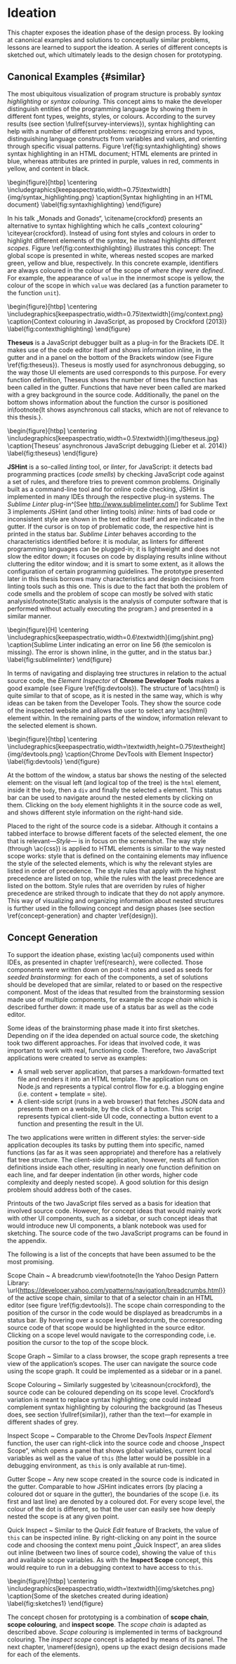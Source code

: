 # Ideation

This chapter exposes the ideation phase of the design process. By looking at canonical examples and solutions to conceptually similar problems, lessons are learned to support the ideation. A series of different concepts is sketched out, which ultimately leads to the design chosen for prototyping.

## Canonical Examples {#similar}

The most ubiquitous visualization of program structure is probably *syntax highlighting* or *syntax colouring*. This concept aims to make the developer distinguish entities of the programming language by showing them in different font types, weights, styles, or colours. According to the survey results (see section \fullref{survey-interviews}), syntax highlighting can help with a number of different problems: recognizing errors and typos, distinguishing language constructs from variables and values, and orienting through specific visual patterns. Figure \ref{fig:syntaxhighlighting} shows syntax highlighting in an HTML document; HTML elements are printed in blue, whereas attributes are printed in purple, values in red, comments in yellow, and content in black.

\begin{figure}[htbp]
\centering
\includegraphics[keepaspectratio,width=0.75\textwidth]{img/syntax_highlighting.png}
\caption{Syntax highlighting in an HTML document}
\label{fig:syntaxhighlighting}
\end{figure}

In his talk „Monads and Gonads“, \citename{crockford} presents an alternative to syntax highlighting which he calls „context colouring“ \citeyear{crockford}. Instead of using font styles and colours in order to highlight different elements of the *syntax*, he instead highlights different *scopes*. Figure \ref{fig:contexthighlighting} illustrates this concept: The global scope is presented in white, whereas nested scopes are marked green, yellow and blue, respectively. In this concrete example, identifiers are always coloured in the colour of the scope of *where they were defined*. For example, the appearance of `value` in the innermost scope is yellow, the colour of the scope in which `value` was declared (as a function parameter to the function `unit`).

\begin{figure}[htbp]
\centering
\includegraphics[keepaspectratio,width=0.75\textwidth]{img/context.png}
\caption{Context colouring in JavaScript, as proposed by Crockford (2013)}
\label{fig:contexthighlighting}
\end{figure}

**Theseus** is a JavaScript debugger built as a plug-in for the Brackets IDE. It makes use of the code editor itself and shows information inline, in the gutter and in a panel on the bottom of the Brackets window (see Figure \ref{fig:theseus}). Theseus is mostly used for asynchronous debugging, so the way those UI elements are used corresponds to this purpose. For every function definition, Theseus shows the number of times   the function has been called in the gutter. Functions that have never been called are marked with a grey background in the source code. Additionally, the panel on the bottom shows information about the function the cursor is positioned in\footnote{It shows asynchronous call stacks, which are not of relevance to this thesis.}.

\begin{figure}[htbp]
\centering
\includegraphics[keepaspectratio,width=0.5\textwidth]{img/theseus.jpg}
\caption{Theseus’ asynchronous JavaScript debugging (Lieber et al. 2014)}
\label{fig:theseus}
\end{figure}


**JSHint** is a so-called *linting* tool, or *linter*, for JavaScript: it detects bad programming practices (*code smells*) by checking JavaScript code against a set of rules, and therefore tries to prevent common problems. Originally built as a command-line tool and for online code checking, JSHint is implemented in many IDEs through the respective plug-in systems. The *Sublime Linter* plug-in^[See <http://www.sublimelinter.com/>] for Sublime Text 3 implements JSHint (and other linting tools) *inline*: hints of bad code or inconsistent style are shown in the text editor itself and are indicated in the gutter. If the cursor is on top of problematic code, the respective hint is printed in the status bar. *Sublime Linter* behaves according to the characteristics identified before: it is modular, as linters for different programming languages can be plugged-in; it is lightweight and does not slow the editor down; it focuses on code by displaying results inline without cluttering the editor window; and it is smart to some extent, as it allows the configuration of certain programming guidelines. The prototype presented later in this thesis borrows many characteristics and design decisions from linting tools such as this one. This is due to the fact that both the problem of code smells and the problem of scope can mostly be solved with static analysis\footnote{Static analysis is the analysis of computer software that is performed without actually executing the program.} and presented in a similar manner.

\begin{figure}[H]
\centering
\includegraphics[keepaspectratio,width=0.6\textwidth]{img/jshint.png}
\caption{Sublime Linter indicating an error on line 56 (the semicolon is missing). The error is shown inline, in the gutter, and in the status bar.}
\label{fig:sublimelinter}
\end{figure}

In terms of navigating and displaying tree structures in relation to the actual source code, the *Element Inspector* of **Chrome Developer Tools** makes a good example (see Figure \ref{fig:devtools}). The structure of \acs{html} is quite similar to that of scope, as it is nested in the same way, which is why ideas can be taken from the Developer Tools. They show the source code of the inspected website and allows the user to select any \acs{html} element within. In the remaining parts of the window, information relevant to the selected element is shown.

\begin{figure}[htbp]
\centering
\includegraphics[keepaspectratio,width=\textwidth,height=0.75\textheight]{img/devtools.png}
\caption{Chrome DevTools with Element Inspector}
\label{fig:devtools}
\end{figure}

At the bottom of the window, a status bar shows the nesting of the selected element: on the visual left (and logical top of the tree) is the `html` element, inside it the `body`, then a `div` and finally the selected `a` element. This status bar can be used to navigate around the nested elements by clicking on them. Clicking on the `body` element highlights it in the source code as well, and shows different style information on the right-hand side.

Placed to the right of the source code is a sidebar. Although it contains a tabbed interface to browse different facets of the selected element, the one that is relevant—*Style*— is in focus on the screenshot. The way style (through \ac{css}) is applied to HTML elements is similar to the way nested scope works: style that is defined on the containing elements may influence the style of the selected elements, which is why the relevant styles are listed in order of precedence. The style rules that apply with the highest precedence are listed on top, while the rules with the least precedence are listed on the bottom. Style rules that are overriden by rules of higher precedence are striked through to indicate that they do not apply anymore. This way of visualizing and organizing information about nested structures is further used in the following concept and design phases (see section \ref{concept-generation} and chapter \ref{design}).

<!-- In **Learnable Programming**, \citename{victor} argues that programming environments should make meaning transparent \citeyear{victor}. -->

## Concept Generation

To support the ideation phase, existing \ac{ui} components used within IDEs, as presented in chapter \ref{research}, were collected. Those components were written down on post-it notes and used as seeds for *seeded brainstorming*: for each of the components, a set of solutions should be developed that are similar, related to or based on the respective component. Most of the ideas that resulted from the brainstorming session made use of multiple components, for example the *scope chain* which is described further down: it made use of a status bar as well as the code editor.

Some ideas of the brainstorming phase made it into first sketches. Depending on if the idea depended on actual source code, the sketching took two different approaches. For ideas that involved code, it was important to work with real, functioning code. Therefore, two JavaScript applications were created to serve as examples:

* A small web server application, that parses a markdown-formatted text file and renders it into an HTML template. The application runs on Node.js and represents a typical control flow for e.g. a blogging engine (i.e. content + template = site).
* A client-side script (runs in a web browser) that fetches JSON data and presents them on a website, by the click of a button. This script represents typical client-side UI code, connecting a button event to a function and presenting the result in the UI.

The two applications were written in different styles: the server-side application decouples its tasks by putting them into specific, named functions (as far as it was seen appropriate) and therefore has a relatively flat tree structure. The client-side application, however, nests all function definitions inside each other, resulting in nearly one function definition on each line, and far deeper indentation (in other words, higher code complexity and deeply nested scope). A good solution for this design problem should address both of the cases.

Printouts of the two JavaScript files served as a basis for ideation that involved source code. However, for concept ideas that would mainly work with other UI components, such as a sidebar, or such concept ideas that would introduce new UI components, a blank notebook was used for sketching. The source code of the two JavaScript programs can be found in the appendix.

The following is a list of the concepts that have been assumed to be the most promising.

Scope Chain
  ~ A breadcrumb view\footnote{In the Yahoo Design Pattern Library: \url{https://developer.yahoo.com/ypatterns/navigation/breadcrumbs.html}} of the active scope chain, similar to that of a selector chain in an HTML editor (see figure \ref{fig:devtools}). The scope chain corresponding to the position of the cursor in the code would be displayed as breadcrumbs in a status bar. By hovering over a scope level breadcrumb, the corresponding source code of that scope would be highlighted in the source editor. Clicking on a scope level would navigate to the corresponding code, i.e. position the cursor to the top of the scope block.

Scope Graph
  ~ Similar to a class browser, the scope graph represents a tree view of the application’s scopes. The user can navigate the source code using the scope graph. It could be implemented as a sidebar or in a panel.

Scope Colouring
  ~ Similarly suggested by \citeasnoun{crockford}, the source code can be coloured depending on its scope level. Crockford’s variation is meant to replace syntax highlighting; one could instead complement syntax highlighting by colouring the background (as Theseus does, see section \fullref{similar}), rather than the text—for example in different shades of grey.

Inspect Scope
  ~ Comparable to the Chrome DevTools *Inspect Element* function, the user can right-click into the source code and choose „Inspect Scope“, which opens a panel that shows global variables, current local variables as well as the value of `this` (the latter would be possible in a debugging environment, as `this` is only available at run-time).

Gutter Scope
  ~ Any new scope created in the source code is indicated in the gutter. Comparable to how JSHint indicates errors (by placing a coloured dot or square in the gutter), the boundaries of the scope (i.e. its first and last line) are denoted by a coloured dot. For every scope level, the colour of the dot is different, so that the user can easily see how deeply nested the scope is at any given point.

Quick Inspect
  ~ Similar to the *Quick Edit* feature of Brackets, the value of `this` can be inspected inline. By right-clicking on any point in the source code and choosing the context menu point „Quick Inspect“, an area slides out inline (between two lines of source code), showing the value of `this` and available scope variables. As with the **Inspect Scope** concept, this would require to run in a debugging context to have access to `this`.

\begin{figure}[htbp]
\centering
\includegraphics[keepaspectratio,width=\textwidth]{img/sketches.png}
\caption{Some of the sketches created during ideation}
\label{fig:sketches1}
\end{figure}

The concept chosen for prototyping is a combination of **scope chain**, **scope colouring**, and **inspect scope**. The *scope chain* is adapted as described above. *Scope colouring* is implemented in terms of background colouring. The *inspect scope* concept is adapted by means of its panel. The next chapter, \nameref{design}, opens up the exact design decisions made for each of the elements.


